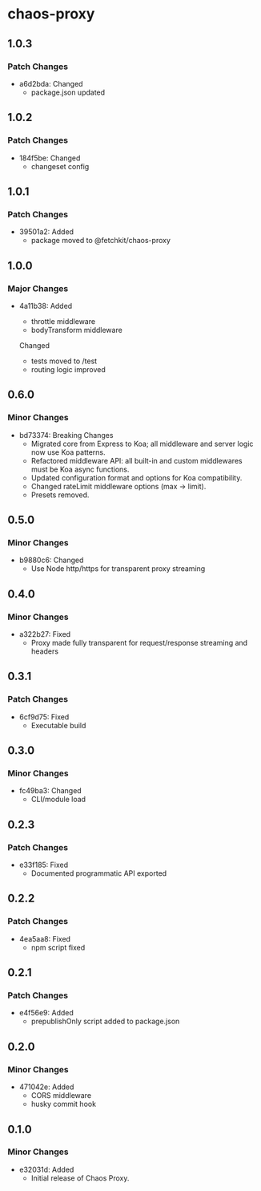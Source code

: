 # chaos-proxy

## 1.0.3

### Patch Changes

- a6d2bda: Changed
  - package.json updated

## 1.0.2

### Patch Changes

- 184f5be: Changed
  - changeset config

## 1.0.1

### Patch Changes

- 39501a2: Added
  - package moved to @fetchkit/chaos-proxy

## 1.0.0

### Major Changes

- 4a11b38: Added
  - throttle middleware
  - bodyTransform middleware

  Changed
  - tests moved to /test
  - routing logic improved

## 0.6.0

### Minor Changes

- bd73374: Breaking Changes
  - Migrated core from Express to Koa; all middleware and server logic now use Koa patterns.
  - Refactored middleware API: all built-in and custom middlewares must be Koa async functions.
  - Updated configuration format and options for Koa compatibility.
  - Changed rateLimit middleware options (max → limit).
  - Presets removed.

## 0.5.0

### Minor Changes

- b9880c6: Changed
  - Use Node http/https for transparent proxy streaming

## 0.4.0

### Minor Changes

- a322b27: Fixed
  - Proxy made fully transparent for request/response streaming and headers

## 0.3.1

### Patch Changes

- 6cf9d75: Fixed
  - Executable build

## 0.3.0

### Minor Changes

- fc49ba3: Changed
  - CLI/module load

## 0.2.3

### Patch Changes

- e33f185: Fixed
  - Documented programmatic API exported

## 0.2.2

### Patch Changes

- 4ea5aa8: Fixed
  - npm script fixed

## 0.2.1

### Patch Changes

- e4f56e9: Added
  - prepublishOnly script added to package.json

## 0.2.0

### Minor Changes

- 471042e: Added
  - CORS middleware
  - husky commit hook

## 0.1.0

### Minor Changes

- e32031d: Added
  - Initial release of Chaos Proxy.
